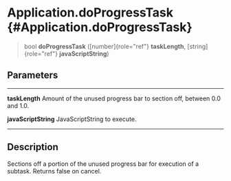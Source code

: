 Application.doProgressTask {#Application.doProgressTask}
==========================

> bool **doProgressTask** ([number]{role="ref"} **taskLength**,
> [string]{role="ref"} **javaScriptString**)

Parameters
----------

  ---------------------- -----------------------------------------------------
  **taskLength**         Amount of the unused progress bar to section off,
                         between 0.0 and 1.0.

  **javaScriptString**   JavaScriptString to execute.
  ---------------------- -----------------------------------------------------

Description
-----------

Sections off a portion of the unused progress bar for execution of a
subtask. Returns false on cancel.
